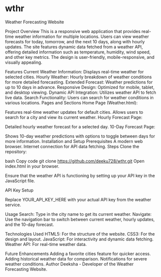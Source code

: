 # wthr
Weather Forecasting Website


Project Overview
This is a responsive web application that provides real-time weather information for multiple locations. Users can view weather forecasts for today, tomorrow, and the next 10 days, along with hourly updates. The site features dynamic data fetched from a weather API, offering detailed information such as temperature, humidity, wind speed, and other key metrics. The design is user-friendly, mobile-responsive, and visually appealing.

Features
Current Weather Information: Displays real-time weather for selected cities.
Hourly Weather: Hourly breakdown of weather conditions for more detailed forecasting.
Extended Forecast: Weather predictions for up to 10 days in advance.
Responsive Design: Optimized for mobile, tablet, and desktop viewing.
Dynamic API Integration: Utilizes weather API to fetch live data.
Search Functionality: Users can search for weather conditions in various locations.
Pages and Sections
Home Page (Weather.html):

Features real-time weather updates for default cities.
Allows users to search for a city and view its current weather.
Hourly Forecast Page:

Detailed hourly weather forecast for a selected day.
10-Day Forecast Page:

Shows 10-day weather predictions with options to toggle between days for more information.
Installation and Setup
Prerequisites
A modern web browser.
Internet connection for API data fetching.
Steps
Clone the repository:

bash
Copy code
git clone https://github.com/deeku728/wthr.git
Open index.html in your browser.

Ensure that the weather API is functioning by setting up your API key in the JavaScript file.

API Key Setup

Replace YOUR_API_KEY_HERE with your actual API key from the weather service.

Usage
Search: Type in the city name to get its current weather.
Navigate: Use the navigation bar to switch between current weather, hourly updates, and the 10-day forecast.


Technologies Used
HTML5: For the structure of the website.
CSS3: For the design and layout.
JavaScript: For interactivity and dynamic data fetching.
Weather API: For real-time weather data.


Future Enhancements
Adding a favorite cities feature for quicker access.
Adding historical weather data for comparison.
Notifications for severe weather conditions.
Author
Deeksha - Developer of the Weather Forecasting Website.










